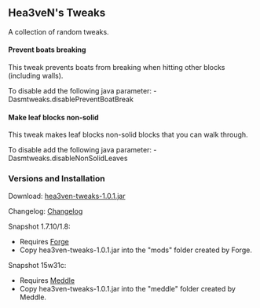 ## Hea3veN's Tweaks

A collection of random tweaks.

#### Prevent boats breaking

This tweak prevents boats from breaking when hitting other blocks (including walls).

To disable add the following java parameter: -Dasmtweaks.disablePreventBoatBreak

#### Make leaf blocks non-solid

This tweak makes leaf blocks non-solid blocks that you can walk through.

To disable add the following java parameter: -Dasmtweaks.disableNonSolidLeaves

### Versions and Installation

Download: [hea3ven-tweaks-1.0.1.jar](http://www.mediafire.com/download/spt8g1c7j8uz8kv/hea3ven-tweaks-1.0.1.jar)

Changelog: [Changelog](https://github.com/hea3ven/HardModeTweaks/blob/master/CHANGELOG)

Snapshot 1.7.10/1.8:
 * Requires [Forge](http://minecraftforge.net)
 * Copy hea3ven-tweaks-1.0.1.jar into the "mods" folder created by Forge.

Snapshot 15w31c:
 * Requires [Meddle](http://www.minecraftforum.net/forums/mapping-and-modding/minecraft-mods/2488387-meddle-minecraft-tweakclass-mod-loader-15w31a)
 * Copy hea3ven-tweaks-1.0.1.jar into the "meddle" folder created by Meddle.

